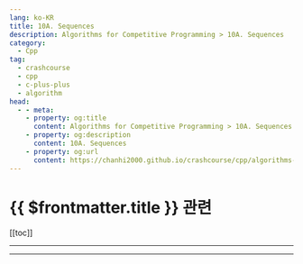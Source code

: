 ```yaml
---
lang: ko-KR
title: 10A. Sequences
description: Algorithms for Competitive Programming > 10A. Sequences
category:
  - Cpp
tag: 
  - crashcourse
  - cpp
  - c-plus-plus
  - algorithm
head:
  - - meta:
    - property: og:title
      content: Algorithms for Competitive Programming > 10A. Sequences
    - property: og:description
      content: 10A. Sequences
    - property: og:url
      content: https://chanhi2000.github.io/crashcourse/cpp/algorithms-for-competitive-programming/09-graphs/10A.html
---
```


# {{ $frontmatter.title }} 관련

[[toc]]

---

---

<TagLinks />